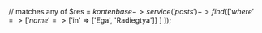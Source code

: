 // matches any of
$res = $kontenbase->service('posts')->find([
	'where' => [
		'name' => ['$in' => ['Ega', 'Radiegtya']]
	]
]);